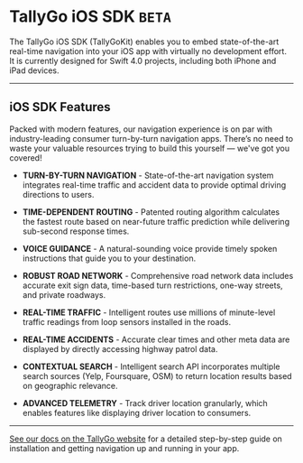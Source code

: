 # TallyGo iOS SDK `BETA`

The TallyGo iOS SDK (TallyGoKit) enables you to embed state-of-the-art real-time navigation into your iOS app with virtually no development effort. It is currently designed for Swift 4.0 projects, including both iPhone and iPad devices.

---

## iOS SDK Features
Packed with modern features, our navigation experience is on par with industry-leading consumer turn-by-turn navigation apps. There’s no need to waste your valuable resources trying to build this yourself — we've got you covered!

- **TURN-BY-TURN NAVIGATION** - State-of-the-art navigation system integrates real-time traffic and accident data to provide optimal driving directions to users.

- **TIME-DEPENDENT ROUTING** - Patented routing algorithm calculates the fastest route based on near-future traffic prediction while delivering sub-second response times.

- **VOICE GUIDANCE** - A natural-sounding voice provide timely spoken instructions that guide you to your destination.

- **ROBUST ROAD NETWORK** - Comprehensive road network data includes accurate exit sign data, time-based turn restrictions, one-way streets, and private roadways.

- **REAL-TIME TRAFFIC** - Intelligent routes use millions of minute-level traffic readings from loop sensors installed in the roads.

- **REAL-TIME ACCIDENTS** - Accurate clear times and other meta data are displayed by directly accessing highway patrol data.

- **CONTEXTUAL SEARCH** - Intelligent search API incorporates multiple search sources (Yelp, Foursquare, OSM) to return location results based on geographic relevance.

- **ADVANCED TELEMETRY** - Track driver location granularly, which enables features like displaying driver location to consumers.

---

[See our docs on the TallyGo website](http://www.tallygo.com/ios-docs) for a detailed step-by-step guide on installation and getting navigation up and running in your app.
